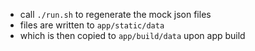  * call `./run.sh` to regenerate the mock json files
 * files are written to `app/static/data`
 * which is then copied to `app/build/data` upon app build
